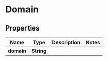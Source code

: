 
# Domain

## Properties
Name | Type | Description | Notes
------------ | ------------- | ------------- | -------------
**domain** | **String** |  | 



